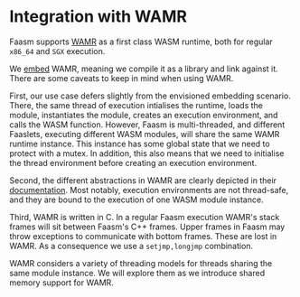 # Integration with WAMR

Faasm supports [WAMR](https://github.com/bytecodealliance/wasm-micro-runtime) as
a first class WASM runtime, both for regular `x86_64` and `SGX` execution.

We [embed](https://github.com/bytecodealliance/wasm-micro-runtime/blob/main/doc/embed_wamr.md)
WAMR, meaning we compile it as a library and link against it. There are some
caveats to keep in mind when using WAMR.

First, our use case defers slightly from the envisioned embedding scenario.
There, the same thread of execution intialises the runtime, loads the module,
instantiates the module, creates an execution environment, and calls the WASM
function. However, Faasm is multi-threaded, and different Faaslets, executing
different WASM modules, will share the same WAMR runtime instance. This
instance has some global state that we need to protect with a mutex. In
addition, this also means that we need to initialise the thread environment
before creating an execution environment.

Second, the different abstractions in WAMR are clearly depicted in their
[documentation](https://bytecodealliance.github.io/wamr.dev/blog/the-wamr-memory-model/).
Most notably, execution environments are not thread-safe, and they are bound to
the execution of one WASM module instance.

Third, WAMR is written in C. In a regular Faasm execution WAMR's stack frames
will sit between Faasm's C++ frames. Upper frames in Faasm may throw exceptions
to communicate with bottom frames. These are lost in WAMR. As a consequence
we use a `setjmp,longjmp` combination.

WAMR considers a variety of threading models for threads sharing the same
module instance. We will explore them as we introduce shared memory support for
WAMR.

